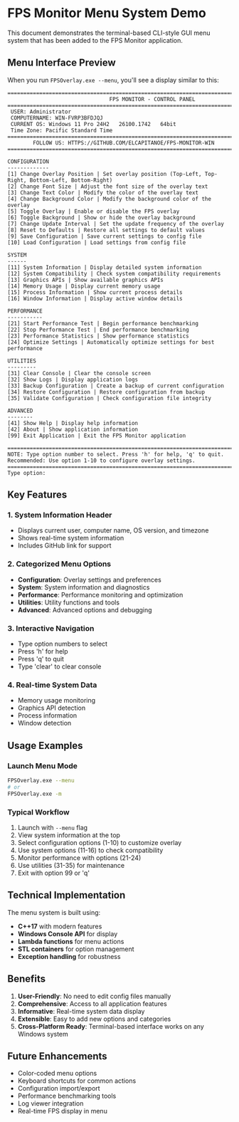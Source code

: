 # FPS Monitor Menu System Demo

This document demonstrates the terminal-based CLI-style GUI menu system that has been added to the FPS Monitor application.

## Menu Interface Preview

When you run `FPSOverlay.exe --menu`, you'll see a display similar to this:

```
================================================================================
                                FPS MONITOR - CONTROL PANEL
================================================================================
 USER: Administrator
 COMPUTERNAME: WIN-FVRP3BFDJQJ
 CURRENT OS: Windows 11 Pro 24H2   26100.1742   64bit
 Time Zone: Pacific Standard Time
================================================================================
        FOLLOW US: HTTPS://GITHUB.COM/ELCAPITANOE/FPS-MONITOR-WIN
================================================================================

CONFIGURATION
-------------
[1] Change Overlay Position | Set overlay position (Top-Left, Top-Right, Bottom-Left, Bottom-Right)
[2] Change Font Size | Adjust the font size of the overlay text
[3] Change Text Color | Modify the color of the overlay text
[4] Change Background Color | Modify the background color of the overlay
[5] Toggle Overlay | Enable or disable the FPS overlay
[6] Toggle Background | Show or hide the overlay background
[7] Change Update Interval | Set the update frequency of the overlay
[8] Reset to Defaults | Restore all settings to default values
[9] Save Configuration | Save current settings to config file
[10] Load Configuration | Load settings from config file

SYSTEM
------
[11] System Information | Display detailed system information
[12] System Compatibility | Check system compatibility requirements
[13] Graphics APIs | Show available graphics APIs
[14] Memory Usage | Display current memory usage
[15] Process Information | Show current process details
[16] Window Information | Display active window details

PERFORMANCE
-----------
[21] Start Performance Test | Begin performance benchmarking
[22] Stop Performance Test | End performance benchmarking
[23] Performance Statistics | Show performance statistics
[24] Optimize Settings | Automatically optimize settings for best performance

UTILITIES
---------
[31] Clear Console | Clear the console screen
[32] Show Logs | Display application logs
[33] Backup Configuration | Create a backup of current configuration
[34] Restore Configuration | Restore configuration from backup
[35] Validate Configuration | Check configuration file integrity

ADVANCED
--------
[41] Show Help | Display help information
[42] About | Show application information
[99] Exit Application | Exit the FPS Monitor application

================================================================================
NOTE: Type option number to select. Press 'h' for help, 'q' to quit.
Recommended: Use option 1-10 to configure overlay settings.
================================================================================
Type option:
```

## Key Features

### 1. **System Information Header**
- Displays current user, computer name, OS version, and timezone
- Shows real-time system information
- Includes GitHub link for support

### 2. **Categorized Menu Options**
- **Configuration**: Overlay settings and preferences
- **System**: System information and diagnostics  
- **Performance**: Performance monitoring and optimization
- **Utilities**: Utility functions and tools
- **Advanced**: Advanced options and debugging

### 3. **Interactive Navigation**
- Type option numbers to select
- Press 'h' for help
- Press 'q' to quit
- Type 'clear' to clear console

### 4. **Real-time System Data**
- Memory usage monitoring
- Graphics API detection
- Process information
- Window detection

## Usage Examples

### Launch Menu Mode
```bash
FPSOverlay.exe --menu
# or
FPSOverlay.exe -m
```

### Typical Workflow
1. Launch with `--menu` flag
2. View system information at the top
3. Select configuration options (1-10) to customize overlay
4. Use system options (11-16) to check compatibility
5. Monitor performance with options (21-24)
6. Use utilities (31-35) for maintenance
7. Exit with option 99 or 'q'

## Technical Implementation

The menu system is built using:
- **C++17** with modern features
- **Windows Console API** for display
- **Lambda functions** for menu actions
- **STL containers** for option management
- **Exception handling** for robustness

## Benefits

1. **User-Friendly**: No need to edit config files manually
2. **Comprehensive**: Access to all application features
3. **Informative**: Real-time system data display
4. **Extensible**: Easy to add new options and categories
5. **Cross-Platform Ready**: Terminal-based interface works on any Windows system

## Future Enhancements

- Color-coded menu options
- Keyboard shortcuts for common actions
- Configuration import/export
- Performance benchmarking tools
- Log viewer integration
- Real-time FPS display in menu 